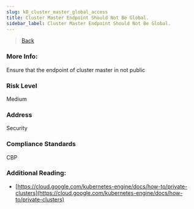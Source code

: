 ```yaml
---
slug: k8_cluster_master_global_access
title: Cluster Master Endpoint Should Not Be Global.
sidebar_label: Cluster Master Endpoint Should Not Be Global.
---
```

> [Back](../../gcpkubemonitoring)

### More Info:
Ensure that the endpoint of cluster master in not public

### Risk Level
Medium

### Address
Security

### Compliance Standards
CBP

### Additional Reading:
- [https://cloud.google.com/kubernetes-engine/docs/how-to/private-clusters](https://cloud.google.com/kubernetes-engine/docs/how-to/private-clusters) 
